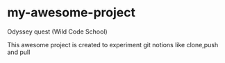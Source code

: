 # my-awesome-project
Odyssey quest (Wild Code School) 


This awesome project is created to experiment git notions like clone,push and pull
